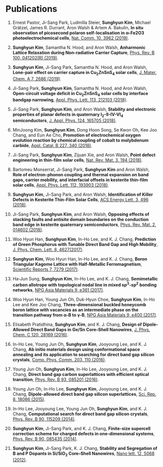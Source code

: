 # Publications

1. Ernest Pastor, Ji-Sang Park, Ludmilla Steier, **Sunghyun Kim**, Michael Grätzel, James R. Durrant, Aron Walsh & Artem A. Bakulin, **In situ observation of picosecond polaron self-localisation in α-Fe2O3 photoelectrochemical cells**, [Nat. Comm.  10, 3962 (2019)](https://doi.org/10.1038/s41467-019-11767-9).

1. **Sunghyun Kim**, Samantha N. Hood, and Aron Walsh, **Anharmonic Lattice Relaxation during Non-radiative Carrier Capture**, [Phys. Rev. B 100, 041202(R) (2019)](https://journals.aps.org/prb/abstract/10.1103/PhysRevB.100.041202).

1. **Sunghyun Kim**, Ji-Sang Park, Samantha N. Hood, and Aron Walsh, **Lone-pair effect on carrier capture in $\boldsymbol{\mathrm{Cu_{2}ZnSnS_{4}}}$ solar cells**, [J. Mater. Chem. A 7, 2686 (2019)](https://pubs.rsc.org/en/content/articlelanding/2019/ta/c8ta10130b).

1. Ji-Sang Park, **Sunghyun Kim**, Samantha N. Hood, and Aron Walsh, **Open-circuit voltage deficit in $\boldsymbol{\mathrm{Cu_{2}ZnSnS_{4}}}$ solar cells by interface bandgap narrowing**, [Appl. Phys. Lett. 113, 212103 (2018)](https://aip.scitation.org/doi/abs/10.1063/1.5063793).

1. Ji-Sang Park, **Sunghyun Kim**, and Aron Walsh, **Stability and electronic properties of planar defects in quaternary $\boldsymbol{\mathrm{I_2}}$-II-IV-$\boldsymbol{\mathrm{VI_4}}$ semiconductors**, [J. Appl. Phys. 124, 165705 (2018)](https://doi.org/10.1063/1.5053424).

1. MinJoong Kim, **Sunghyun Kim**, Dong Hoon Song, Se Kwon Oh, Kee Joo Chang, and Eun Ae Cho, **Promotion of electrochemical oxygen evolution reaction by chemical coupling of cobalt to molybdenum carbide**, [Appl. Catal. B 227, 340 (2018)](https://doi.org/10.1016/j.apcatb.2018.01.051).

1. Ji-Sang Park, **Sunghyun Kim**, Zijuan Xie, and Aron Walsh, **Point defect engineering in thin-film solar cells**, [Nat. Rev. Mat. 3, 194 (2018)](https://doi.org/10.1038/s41578-018-0026-7).

1. Bartomeu Monserrat, Ji-Sang Park, **Sunghyun Kim** and Aron Walsh, **Role of electron-phonon coupling and thermal expansion on band gaps, carrier mobility, and interfacial offsets in kesterite thin-film solar cells**, [Appl. Phys. Lett. 112, 193903 (2018)](https://doi.org/10.1063/1.5028186).

1. **Sunghyun Kim**, Ji-Sang Park, and Aron Walsh, **Identification of Killer Defects in Kesterite Thin-Film Solar Cells**, [ACS Energy Lett. 3, 496 (2018)](https://pubs.acs.org/doi/abs/10.1021/acsenergylett.7b01313).

1. Ji-Sang Park, **Sunghyun Kim**, and Aron Walsh, **Opposing effects of stacking faults and antisite domain boundaries on the conduction band edge in kesterite quaternary semiconductors**, [Phys. Rev. Mat. 2, 014602 (2018)](https://journals.aps.org/prmaterials/abstract/10.1103/PhysRevMaterials.2.014602).	

1. Woo Hyun Han, **Sunghyun Kim**, In-Ho Lee, and K. J. Chang, **Prediction of Green Phosphorus with Tunable Direct Band Gap and High Mobility**, [J. Phys. Chem. Lett. 8, 4627(2017)](https://pubs.acs.org/doi/10.1021/acs.jpclett.7b02153).

1. **Sunghyun Kim**, Woo Hyun Han, In-Ho Lee, and K. J. Chang, **Boron Triangular Kagome Lattice with Half-Metallic Ferromagnetism**,  [Scientific Reports 7, 7279 (2017)](https://www.nature.com/articles/s41598-017-07518-9).

1. Ha-Jun Sung, **Sunghyun Kim**, In-Ho Lee, and K. J. Chang, **Semimetallic carbon allotrope with topological nodal line in mixed sp$\boldsymbol{\mathrm{^3}}$-sp$\boldsymbol{\mathrm{^2}}$  bonding networks**, [NPG Asia Materials 9, e361 (2017)](http://www.nature.com/am/journal/v9/n3/full/am201726a.html).

1. Woo Hyun Han, Young Jun Oh, Duk-Hyun Choe, **Sunghyun Kim**, In-Ho Lee and Kee Joo Chang, **Three-dimensional buckled honeycomb boron lattice with vacancies as an intermediate phase on the transition pathway from $\boldsymbol{\mathrm{\alpha}}$-B to $\boldsymbol{\mathrm{\gamma}}$-B**, [NPG Asia Materials 9, e400 (2017)](http://www.nature.com/am/journal/v9/n7/full/am201798a.html).

1. Elisabeth Pratidhina, **Sunghyun Kim**, and K. J. Chang, **Design of Dipole-Allowed Direct Band Gaps in Ge/Sn Core–Shell Nanowires**,  [J. Phys. Chem. C 120, 28169 (2016)](http://pubs.acs.org/doi/abs/10.1021/acs.jpcc.6b08779).

1. In-Ho Lee, Young Jun Oh, **Sunghyun Kim**, Jooyoung Lee, and K. J. Chang, **Ab initio materials design using conformational space annealing and its application to searching for direct band gap silicon crystals**, [Comp. Phys. Comm. 203, 110 (2016)](http://dx.doi.org/10.1016/j.cpc.2016.02.011).

1. Young Jun Oh, **Sunghyun Kim**, In-Ho Lee, Jooyoung Lee, and K. J. Chang, **Direct band gap carbon superlattices with efficient optical transition**, [Phys. Rev. B 93, 085201 (2016)](http://journals.aps.org/prb/abstract/10.1103/PhysRevB.93.085201).

1. Young Jun Oh, In-Ho Lee, **Sunghyun Kim**, Jooyoung Lee, and K. J. Chang, **Dipole-allowed direct band gap silicon superlattices**, [Sci. Rep. 8, 18086 (2015)](http://dx.doi.org/10.1038/srep18086).

1. In-Ho Lee, Jooyoung Lee, Young Jun Oh, **Sunghyun Kim**, and K. J. Chang, **Computational search for direct band gap silicon crystals**, [Phys. Rev. B 90, 115209 (2014)](http://journals.aps.org/prb/abstract/10.1103/PhysRevB.90.115209).

1. **Sunghyun Kim**, Ji-Sang Park, and K. J. Chang, **Finite-size supercell correction scheme for charged defects in one-dimensional systems**, [Phys. Rev. B 90, 085435 (2014)](http://journals.aps.org/prb/abstract/10.1103/PhysRevB.90.085435).

1. **Sunghyun Kim**, Ji-Sang Park, K. J. Chang, **Stability and Segregation of B and P Dopants in Si/SiO$\boldsymbol{\mathsf{_2}}$ Core–Shell Nanowires**, [Nano lett. 12, 5068 (2012)](http://pubs.acs.org/doi/abs/10.1021/nl3013924).

<!-- 1.   **Sunghyun Kim** and K. J. Chang, **Band Structure Unfolding Scheme and its Application to Self-consistent Hybrid Functional Calculations in Semiconductor Nanowires**, (in preparation)  -->
